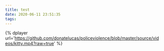 ```yaml
---
title: test
date: 2020-06-11 23:51:35
tags:
---
```


{% dplayer url='https://github.com/donatelucas/policeviolence/blob/master/source/videos/kitty.mp4?raw=true' %}
